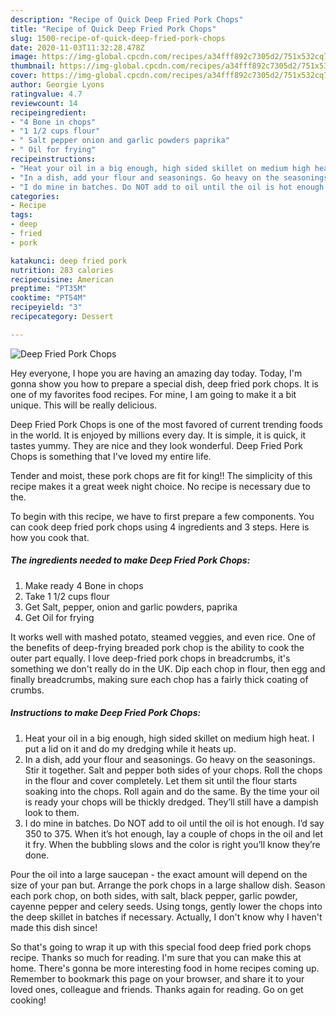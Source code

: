 ```yaml
---
description: "Recipe of Quick Deep Fried Pork Chops"
title: "Recipe of Quick Deep Fried Pork Chops"
slug: 1500-recipe-of-quick-deep-fried-pork-chops
date: 2020-11-03T11:32:28.478Z
image: https://img-global.cpcdn.com/recipes/a34fff892c7305d2/751x532cq70/deep-fried-pork-chops-recipe-main-photo.jpg
thumbnail: https://img-global.cpcdn.com/recipes/a34fff892c7305d2/751x532cq70/deep-fried-pork-chops-recipe-main-photo.jpg
cover: https://img-global.cpcdn.com/recipes/a34fff892c7305d2/751x532cq70/deep-fried-pork-chops-recipe-main-photo.jpg
author: Georgie Lyons
ratingvalue: 4.7
reviewcount: 14
recipeingredient:
- "4 Bone in chops"
- "1 1/2 cups flour"
- " Salt pepper onion and garlic powders paprika"
- " Oil for frying"
recipeinstructions:
- "Heat your oil in a big enough, high sided skillet on medium high heat. I put a lid on it and do my dredging while it heats up."
- "In a dish, add your flour and seasonings. Go heavy on the seasonings. Stir it together. Salt and pepper both sides of your chops. Roll the chops in the flour and cover completely. Let them sit until the flour starts soaking into the chops. Roll again and do the same. By the time your oil is ready your chops will be thickly dredged. They’ll still have a dampish look to them."
- "I do mine in batches. Do NOT add to oil until the oil is hot enough. I’d say 350 to 375. When it’s hot enough, lay a couple of chops in the oil and let it fry. When the bubbling slows and the color is right you’ll know they’re done."
categories:
- Recipe
tags:
- deep
- fried
- pork

katakunci: deep fried pork 
nutrition: 283 calories
recipecuisine: American
preptime: "PT35M"
cooktime: "PT54M"
recipeyield: "3"
recipecategory: Dessert

---
```



![Deep Fried Pork Chops](https://img-global.cpcdn.com/recipes/a34fff892c7305d2/751x532cq70/deep-fried-pork-chops-recipe-main-photo.jpg)

Hey everyone, I hope you are having an amazing day today. Today, I'm gonna show you how to prepare a special dish, deep fried pork chops. It is one of my favorites food recipes. For mine, I am going to make it a bit unique. This will be really delicious.

Deep Fried Pork Chops is one of the most favored of current trending foods in the world. It is enjoyed by millions every day. It is simple, it is quick, it tastes yummy. They are nice and they look wonderful. Deep Fried Pork Chops is something that I've loved my entire life.

Tender and moist, these pork chops are fit for king!! The simplicity of this recipe makes it a great week night choice. No recipe is necessary due to the.


To begin with this recipe, we have to first prepare a few components. You can cook deep fried pork chops using 4 ingredients and 3 steps. Here is how you cook that.

<!--inarticleads1-->

##### The ingredients needed to make Deep Fried Pork Chops:

1. Make ready 4 Bone in chops
1. Take 1 1/2 cups flour
1. Get  Salt, pepper, onion and garlic powders, paprika
1. Get  Oil for frying


It works well with mashed potato, steamed veggies, and even rice. One of the benefits of deep-frying breaded pork chop is the ability to cook the outer part equally. I love deep-fried pork chops in breadcrumbs, it&#39;s something we don&#39;t really do in the UK. Dip each chop in flour, then egg and finally breadcrumbs, making sure each chop has a fairly thick coating of crumbs. 

<!--inarticleads2-->

##### Instructions to make Deep Fried Pork Chops:

1. Heat your oil in a big enough, high sided skillet on medium high heat. I put a lid on it and do my dredging while it heats up.
1. In a dish, add your flour and seasonings. Go heavy on the seasonings. Stir it together. Salt and pepper both sides of your chops. Roll the chops in the flour and cover completely. Let them sit until the flour starts soaking into the chops. Roll again and do the same. By the time your oil is ready your chops will be thickly dredged. They’ll still have a dampish look to them.
1. I do mine in batches. Do NOT add to oil until the oil is hot enough. I’d say 350 to 375. When it’s hot enough, lay a couple of chops in the oil and let it fry. When the bubbling slows and the color is right you’ll know they’re done.


Pour the oil into a large saucepan - the exact amount will depend on the size of your pan but. Arrange the pork chops in a large shallow dish. Season each pork chop, on both sides, with salt, black pepper, garlic powder, cayenne pepper and celery seeds. Using tongs, gently lower the chops into the deep skillet in batches if necessary. Actually, I don&#39;t know why I haven&#39;t made this dish since! 

So that's going to wrap it up with this special food deep fried pork chops recipe. Thanks so much for reading. I'm sure that you can make this at home. There's gonna be more interesting food in home recipes coming up. Remember to bookmark this page on your browser, and share it to your loved ones, colleague and friends. Thanks again for reading. Go on get cooking!
